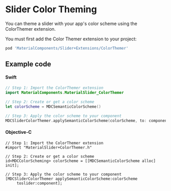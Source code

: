 <!--docs:
title: "Color Theming"
layout: detail
section: components
excerpt: "How to theme Slider using the Material Design color system."
iconId: slider
path: /catalog/sliders/color-theming/
-->

# Slider Color Theming

You can theme a slider with your app's color scheme using the ColorThemer extension.

You must first add the Color Themer extension to your project:

```bash
pod 'MaterialComponents/Slider+Extensions/ColorThemer'
```

## Example code

<!--<div class="material-code-render" markdown="1">-->
#### Swift
```swift
// Step 1: Import the ColorThemer extension
import MaterialComponents.MaterialSlider_ColorThemer

// Step 2: Create or get a color scheme
let colorScheme = MDCSemanticColorScheme()

// Step 3: Apply the color scheme to your component
MDCSliderColorThemer.applySemanticColorScheme(colorScheme, to: component)
```

#### Objective-C

```objc
// Step 1: Import the ColorThemer extension
#import "MaterialSlider+ColorThemer.h"

// Step 2: Create or get a color scheme
id<MDCColorScheming> colorScheme = [[MDCSemanticColorScheme alloc] init];

// Step 3: Apply the color scheme to your component
[MDCSliderColorThemer applySemanticColorScheme:colorScheme
     toslider:component];
```
<!--</div>-->
